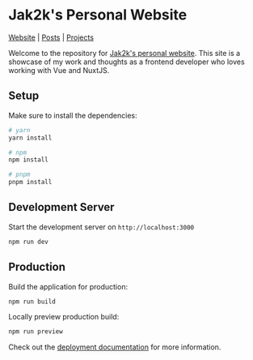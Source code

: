 # Jak2k's Personal Website
[Website](https://jak2k.schwanenberg.name/) | [Posts](https://jak2k.schwanenberg.name/posts) | [Projects](https://jak2k.schwanenberg.name/projects)


Welcome to the repository for [Jak2k's personal website](https://jak2k.schwanenberg.name/). This site is a showcase of my work and thoughts as a frontend developer who loves working with Vue and NuxtJS.

## Setup

Make sure to install the dependencies:

```bash
# yarn
yarn install

# npm
npm install

# pnpm
pnpm install
```

## Development Server

Start the development server on `http://localhost:3000`

```bash
npm run dev
```

## Production

Build the application for production:

```bash
npm run build
```

Locally preview production build:

```bash
npm run preview
```

Check out the [deployment documentation](https://nuxt.com/docs/getting-started/deployment) for more information.
